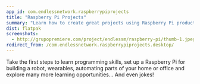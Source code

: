 ```yaml
---
app_id: com.endlessnetwork.raspberrypiprojects
title: "Raspberry Pi Projects"
summary: "Learn how to create great projects using Raspberry Pi products"
dist: flatpak
screenshots:
  - http://grupopremiere.com/project/endlessm/raspberry-pi/thumb-1.jpeg
redirect_from: /com.endlessnetwork.raspberrypiprojects.desktop/
---
```


<p>Take the first steps to learn programming skills, set up a Raspberry Pi for building a robot, wearables, automating parts of your home or office and explore many more learning opportunities... And even jokes!</p>